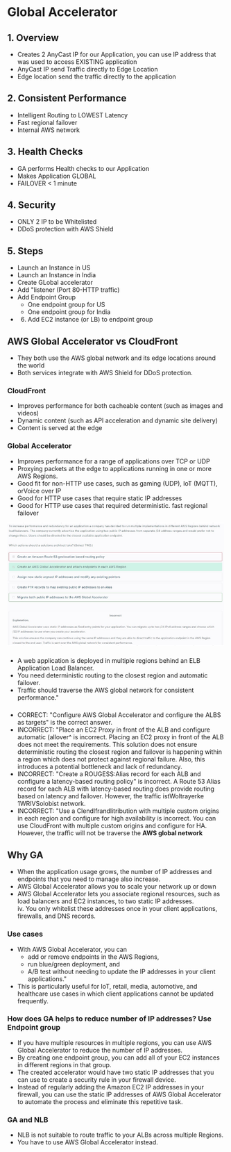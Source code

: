 # Global Accelerator
## 1. Overview		
- Creates 2 AnyCast IP for our Application, you can use IP address that was used to access EXISTING application		
- AnyCast IP send Traffic directly to Edge Location		
- Edge location send the traffic directly to the application		
## 2. Consistent Performance		
- Intelligent Routing to LOWEST Latency		
- Fast regional failover		
- Internal AWS network		
## 3. Health Checks		
- GA performs Health checks to our Application		
- Makes Application GLOBAL		
- FAILOVER < 1 minute		
## 4. Security		
- ONLY 2 IP to be Whitelisted		
- DDoS protection with AWS Shield		
## 5. Steps
- Launch an Instance in US
- Launch an Instance in India 
- Create GLobal accelerator
- Add "listener (Port 80-HTTP traffic) 
- Add Endpoint Group 
  - One endpoint group for US 
  - One endpoint group for India 
- 6. Add EC2 instance (or LB) to endpoint group 

## AWS Global Accelerator vs CloudFront 
- They both use the AWS global network and its edge locations around the world
- Both services integrate with AWS Shield for DDoS protection. 
### CloudFront
- Improves performance for both cacheable content (such as images and videos)
- Dynamic content (such as API acceleration and dynamic site delivery)
- Content is served at the edge 
### Global Accelerator
- Improves performance for a range of applications over TCP or UDP
- Proxying packets at the edge to applications running in one or more AWS Regions.
- Good fit for non-HTTP use cases, such as gaming (UDP), loT (MQTT), orVoice over IP
- Good for HTTP use cases that require static IP addresses
- Good for HTTP use cases that required deterministic. fast regional failover 
<img src="images/4.png" width=500>

###
- A web application is deployed in multiple regions behind an ELB Application Load Balancer. 
- You need deterministic routing to the closest region and automatic failover. 
- Traffic should traverse the AWS global network for consistent performance."											
### 
- CORRECT: "Configure AWS Global Accelerator and configure the ALBS as targets" is the correct answer. 
- INCORRECT: "Place an EC2 Proxy in front of the ALB and configure automatic (allover^ is incorrect. Placing an EC2 proxy in front of the ALB does not meet the requirements. This solution does not ensure deterministic routing the closest region and failover is happening within a region which does not protect against regional failure. Also, this introduces a potential bottleneck and lack of redundancy. 
- INCORRECT: "Create a ROUGESS:Alias record for each ALB and configure a latency-based routing policy" is incorrect. A Route 53 Alias record for each ALB with latency-based routing does provide routing based on latency and failover. However, the traffic istWoltrayerke 1WRIVSolobist network. 
- INCORRECT: "Use a Clendlfrandlitribution with multiple custom origins in each region and configure for high availability is incorrect. You can use  CloudFront with multiple custom origins and configure for HA. However, the traffic will not be traverse the **AWS global network**
## Why GA
- When the application usage grows, the number of IP addresses and endpoints that you need to manage also increase.											
- AWS Global Accelerator allows you to scale your network up or down											
- AWS Global Accelerator lets you associate regional resources, such as load balancers and EC2 instances, to two static IP addresses. 											
iv. You only whitelist these addresses once in your client applications, firewalls, and DNS records.											
											
### Use cases											
- With AWS Global Accelerator, you can 
  - add or remove endpoints in the AWS Regions, 
  - run blue/green deployment, and 
  - A/B test without needing to update the IP addresses in your client applications."											
- This is particularly useful for IoT, retail, media, automotive, and healthcare use cases in which client applications cannot be updated frequently.																
### How does GA helps to reduce number of IP addresses? Use Endpoint group											
- If you have multiple resources in multiple regions, you can use AWS Global Accelerator to reduce the number of IP addresses. 											
- By creating one endpoint group, you can add all of your EC2 instances in different regions in that group.											
- The created accelerator would have two static IP addresses that you can use to create a security rule in your firewall device.											
- Instead of regularly adding the Amazon EC2 IP addresses in your firewall, you can use the static IP addresses of AWS Global Accelerator to automate the process and eliminate this repetitive task.											
											
### GA and NLB											
- NLB is not suitable to route traffic to your ALBs across multiple Regions. 
- You have to use AWS Global Accelerator instead.
